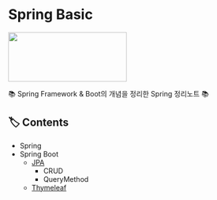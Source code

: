 # Spring Basic

<p><img src="https://user-images.githubusercontent.com/41675375/79252543-c4dd2480-7ebc-11ea-96d5-fd2ba68546b5.png" width="240" height="100"></p>

📚 Spring Framework & Boot의 개념을 정리한 Spring 정리노트 📚

## 🏷️ Contents
- Spring
- Spring Boot
  - [JPA](https://github.com/hanbinleejoy/daily-dev-log/blob/master/spring/spring-boot/boot-admin-dev/200416_JPA_log.md) 
    - CRUD
    - QueryMethod
  - [Thymeleaf](https://github.com/hanbinleejoy/daily-dev-log/tree/master/spring/spring-boot/thymeleaf)




